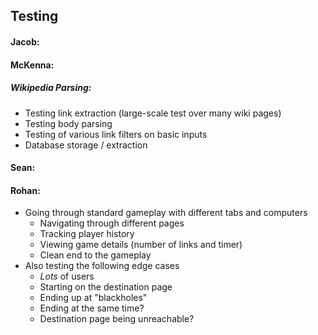 ## Testing

#### Jacob:

#### McKenna:
##### Wikipedia Parsing:
  - Testing link extraction (large-scale test over many wiki pages)
  - Testing body parsing
  - Testing of various link filters on basic inputs
  - Database storage / extraction

#### Sean:

#### Rohan:
- Going through standard gameplay with different tabs and computers
  - Navigating through different pages
  - Tracking player history
  - Viewing game details (number of links and timer)
  - Clean end to the gameplay
- Also testing the following edge cases
  - *Lots* of users
  - Starting on the destination page
  - Ending up at "blackholes"
  - Ending at the same time?
  - Destination page being unreachable?
